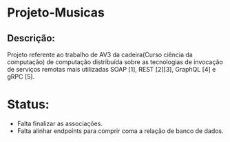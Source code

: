 # Projeto-Musicas

## Descrição:
Projeto referente ao trabalho de AV3 da cadeira(Curso ciência da computação) de computação distribuída sobre as tecnologias de invocação de serviços remotas mais utilizadas SOAP [1], REST [2][3], GraphQL [4] e gRPC [5].



# Status:
- Falta finalizar as associações.
- Falta alinhar endpoints para comprir coma a relação de banco de dados.
